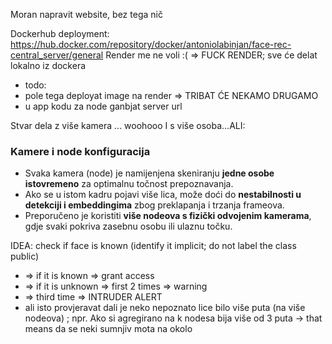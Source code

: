 Moran napravit website, bez tega nič

Dockerhub deployment: https://hub.docker.com/repository/docker/antoniolabinjan/face-rec-central_server/general
Render me ne voli :( => FUCK RENDER; sve će delat lokalno iz dockera
- todo:
- pole tega deployat image na render => TRIBAT ĆE NEKAMO DRUGAMO
- u app kodu za node ganbjat server url

Stvar dela z više kamera ... woohooo
I s više osoba...ALI:
### Kamere i node konfiguracija

- Svaka kamera (node) je namijenjena skeniranju **jedne osobe istovremeno** za optimalnu točnost prepoznavanja.
- Ako se u istom kadru pojavi više lica, može doći do **nestabilnosti u detekciji i embeddingima** zbog preklapanja i trzanja frameova.
- Preporučeno je koristiti **više nodeova s fizički odvojenim kamerama**, gdje svaki pokriva zasebnu osobu ili ulaznu točku.


IDEA: check if face is known (identify it implicit; do not label the class public) 
- => if it is known => grant access
- => if it is unknown => first 2 times => warning
- => third time => INTRUDER ALERT
- ali isto provjeravat dali je neko nepoznato lice bilo više puta (na više nodeova) ; npr. Ako si agregirano na k nodesa bija više od 3 puta -> that means da se neki sumnjiv mota na okolo
